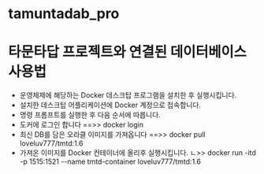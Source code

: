 # tamuntadab_pro

# 타문타답 프로젝트와 연결된 데이터베이스 사용법

- 운영체제에 해당하는 Docker 데스크탑 프로그램을 설치한 후 실행시킵니다.
- 설치한 데스크탑 어플리케이션에 Docker 계정으로 접속합니다.
- 명령 프롬프트를 실행한 후 다음 순서에 따릅니다.
- 도커에 로그인 합니다  					==>> docker login 
- 최신 DB를 담은 오라클 이미지를 가져옵니다 	==>> docker pull loveluv777/tmtd:1.6 
- 가져온 이미지를 Docker 컨테이너에 올리후 실행시킵니다. 
	ㄴ>> docker run -itd -p 1515:1521 --name tmtd-container loveluv777/tmtd:1.6